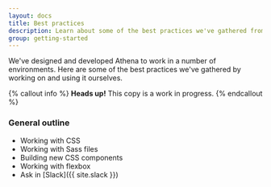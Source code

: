 ```yaml
---
layout: docs
title: Best practices
description: Learn about some of the best practices we've gathered from working on and using Athena ourselves.
group: getting-started
---
```


We've designed and developed Athena to work in a number of environments. Here are some of the best practices we've gathered by working on and using it ourselves.

{% callout info %}
**Heads up!** This copy is a work in progress.
{% endcallout %}

### General outline
- Working with CSS
- Working with Sass files
- Building new CSS components
- Working with flexbox
- Ask in [Slack]({{ site.slack }})
